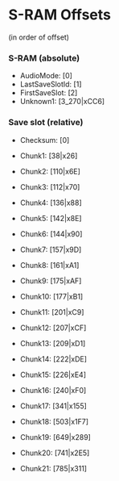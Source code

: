 ﻿# S-RAM Offsets

(in order of offset)

### S-RAM (absolute)
* AudioMode: [0]
* LastSaveSlotId: [1]
* FirstSaveSlot: [2]
* Unknown1: [3_270|xCC6]

### Save slot (relative)
* Checksum: [0]

* Chunk1: [38|x26] 

* Chunk2: [110|x6E] 
* Chunk3: [112|x70] 
* Chunk4: [136|x88] 

* Chunk5: [142|x8E] 
* Chunk6: [144|x90] 
* Chunk7: [157|x9D] 

* Chunk8: [161|xA1] 
* Chunk9: [175|xAF] 
* Chunk10: [177|xB1] 

* Chunk11: [201|xC9] 
* Chunk12: [207|xCF] 
* Chunk13: [209|xD1]
* Chunk14: [222|xDE] 
* Chunk15: [226|xE4]
* Chunk16: [240|xF0]

* Chunk17: [341|x155] 

* Chunk18: [503|x1F7]
* Chunk19: [649|x289] 
* Chunk20: [741|x2E5] 
* Chunk21: [785|x311]